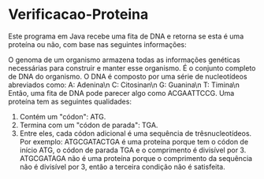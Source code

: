 # Verificacao-Proteina
Este programa em Java recebe uma fita de DNA e retorna se esta é uma proteína ou não, com base nas seguintes informações: 

O genoma de um organismo armazena todas as informações genéticas necessárias para construir e manter esse organismo. É o conjunto completo de DNA do organismo.
O DNA é composto por uma série de nucleotídeos abreviados como:
A: Adenina\n
C: Citosinan\n
G: Guanina\n
T: Timina\n
Então, uma fita de DNA pode parecer algo como ACGAATTCCG.
Uma proteína tem as seguintes qualidades:
1. Contém um "códon": ATG.
2. Termina com um "códon de parada": TGA.
3. Entre eles, cada códon adicional é uma sequência de trêsnucleotídeos.
Por exemplo:
ATGCGATACTGA é uma proteína porque tem o códon de início ATG, o códon de parada TGA e o comprimento é divisível por 3.
ATGCGATAGA não é uma proteína porque o comprimento da sequência não é divisível por 3, então a terceira condição não é satisfeita.
